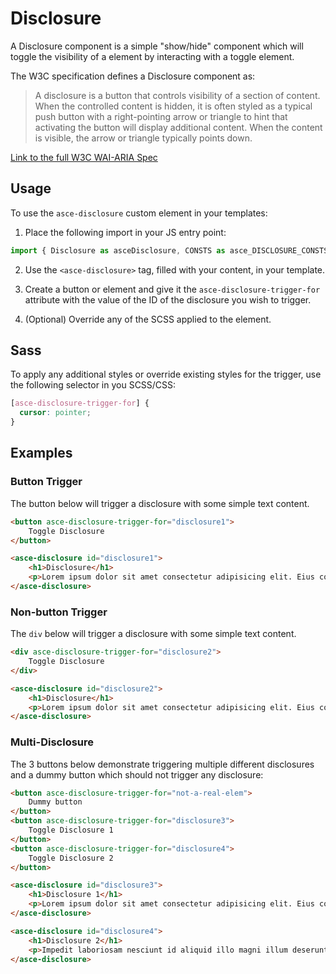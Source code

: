 # Disclosure

A Disclosure component is a simple "show/hide" component which will toggle the visibility of a element by interacting with a toggle element.

The W3C specification defines a Disclosure component as:

> A disclosure is a button that controls visibility of a section of content. When the controlled content is hidden, it is often styled as a typical push button with a right-pointing arrow or triangle to hint that activating the button will display additional content. When the content is visible, the arrow or triangle typically points down.

[Link to the full W3C WAI-ARIA Spec](https://www.w3.org/TR/wai-aria-practices-1.1/#disclosure)

## Usage

To use the `asce-disclosure` custom element in your templates:

1) Place the following import in your JS entry point:

```js
import { Disclosure as asceDisclosure, CONSTS as asce_DISCLOSURE_CONSTS } from 'asce/components/disclosure/disclosure';
```

2) Use the `<asce-disclosure>` tag, filled with your content, in your template.

3) Create a button or element and give it the `asce-disclosure-trigger-for` attribute with the value of the ID of the disclosure you wish to trigger.

4) (Optional) Override any of the SCSS applied to the element.

## Sass

To apply any additional styles or override existing styles for the trigger, use the following selector in you SCSS/CSS:

```scss
[asce-disclosure-trigger-for] {
  cursor: pointer;
}
```

## Examples

### Button Trigger

The button below will trigger a disclosure with some simple text content.

```html
<button asce-disclosure-trigger-for="disclosure1">
    Toggle Disclosure
</button>

<asce-disclosure id="disclosure1">
    <h1>Disclosure</h1>
    <p>Lorem ipsum dolor sit amet consectetur adipisicing elit. Eius consequuntur provident quos placeat id.</p>
</asce-disclosure>
```

### Non-button Trigger

The `div` below will trigger a disclosure with some simple text content.

```html
<div asce-disclosure-trigger-for="disclosure2">
    Toggle Disclosure
</div>

<asce-disclosure id="disclosure2">
    <h1>Disclosure</h1>
    <p>Lorem ipsum dolor sit amet consectetur adipisicing elit. Eius consequuntur provident quos placeat id.</p>
</asce-disclosure>
```

### Multi-Disclosure

The 3 buttons below demonstrate triggering multiple different disclosures and a dummy button which should not trigger any disclosure:

```html
<button asce-disclosure-trigger-for="not-a-real-elem">
    Dummy button
</button>
<button asce-disclosure-trigger-for="disclosure3">
    Toggle Disclosure 1
</button>
<button asce-disclosure-trigger-for="disclosure4">
    Toggle Disclosure 2
</button>

<asce-disclosure id="disclosure3">
    <h1>Disclosure 1</h1>
    <p>Lorem ipsum dolor sit amet consectetur adipisicing elit. Eius consequuntur provident quos placeat id.</p>
</asce-disclosure>

<asce-disclosure id="disclosure4">
    <h1>Disclosure 2</h1>
    <p>Impedit laboriosam nesciunt id aliquid illo magni illum deserunt distinctio et, ab, perspiciatis placeat consequatur.</p>
</asce-disclosure>
```
